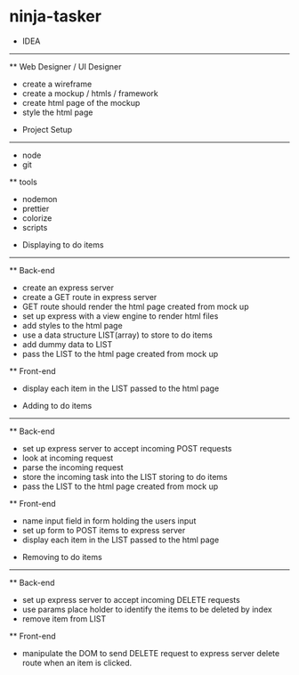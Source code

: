 # ninja-tasker

* IDEA
----------------------
** Web Designer / UI Designer
- create a wireframe 
- create a mockup / htmls / framework
- create html page of the mockup
- style the html page


* Project Setup
----------------------
- node
- git

** tools
- nodemon
- prettier
- colorize
- scripts



* Displaying to do items
----------------------
** Back-end
- create an express server 
- create a GET route in express server 
- GET route should render the html page created from mock up 
- set up express with a view engine to render html files
- add styles to the html page
- use a data structure LIST(array) to store to do items
- add dummy data to LIST
- pass the LIST to the html page created from mock up

** Front-end
- display each item in the LIST passed to the html page



* Adding to do items
----------------------
** Back-end
- set up express server to accept incoming POST requests
- look at incoming request
- parse the incoming request
- store the incoming task into the LIST storing to do items
- pass the LIST to the html page created from mock up

** Front-end
- name input field in form holding the users input
- set up form to POST items to express server
- display each item in the LIST passed to the html page




* Removing to do items
----------------------
** Back-end
- set up express server to accept incoming DELETE requests
- use params place holder to identify the items to be deleted by index
- remove item from LIST

** Front-end
- manipulate the DOM to send DELETE request to express server delete route when an item is clicked.

